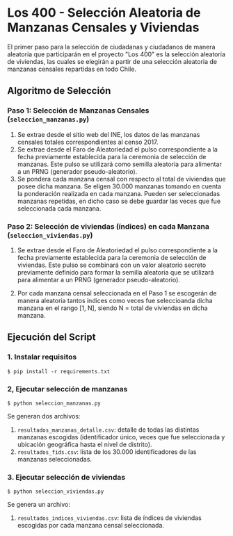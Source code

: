 # Los 400 - Selección Aleatoria de Manzanas Censales y Viviendas

El primer paso para la selección de ciudadanas y ciudadanos de manera aleatoria que participarán en el proyecto "Los 400" es la selección aleatoria de viviendas, las cuales se elegirán a partir de una selección aleatoria de manzanas censales repartidas en todo Chile.

## Algoritmo de Selección

### Paso 1: Selección de Manzanas Censales (`seleccion_manzanas.py`)

1. Se extrae desde el sitio web del INE, los datos de las manzanas censales totales correspondientes al censo 2017.
2. Se extrae desde el Faro de Aleatoriedad el pulso correspondiente a la fecha previamente establecida para la ceremonia de selección de manzanas. Este pulso se utilizará como semilla aleatoria para alimentar a un PRNG (generador pseudo-aleatorio).
3. Se pondera cada manzana censal con respecto al total de viviendas que posee dicha manzana. Se eligen 30.000 manzanas tomando en cuenta la ponderación realizada en cada manzana. Pueden ser seleccionadas manzanas repetidas, en dicho caso se debe guardar las veces que fue seleccionada cada manzana.

### Paso 2: Selección de viviendas (índices) en cada Manzana (`seleccion_viviendas.py`) 

1. Se extrae desde el Faro de Aleatoriedad el pulso correspondiente a la fecha previamente establecida para la ceremonia de selección de viviendas. Este pulso se combinará con un valor aleatorio secreto previamente definido para formar la semilla aleatoria que se utilizará para alimentar a un PRNG (generador pseudo-aleatorio).

2. Por cada manzana censal seleccionada en el Paso 1 se escogerán de manera aleatoria tantos índices como veces fue seleccioanda dicha manzana en el rango [1, N], siendo N = total de viviendas en dicha manzana.

## Ejecución del Script

### 1. Instalar requisitos

```
$ pip install -r requirements.txt
```

### 2, Ejecutar selección de manzanas

```
$ python seleccion_manzanas.py
```
Se generan dos archivos:
1. `resultados_manzanas_detalle.csv`: detalle de todas las distintas manzanas escogidas (identificador único, veces que fue seleccionada y ubicación geográfica hasta el nivel de distrito).
2. `resultados_fids.csv`: lista de los 30.000 identificadores de las manzanas seleccionadas.

### 3. Ejecutar selección de viviendas

```
$ python seleccion_viviendas.py
```
Se genera un archivo:
1. `resultados_indices_viviendas.csv`: lista de índices de viviendas escogidas por cada manzana censal seleccionada.